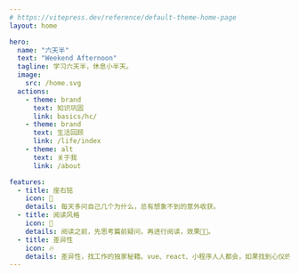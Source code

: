 ```yaml
---
# https://vitepress.dev/reference/default-theme-home-page
layout: home

hero:
  name: "六天半"
  text: "Weekend Afternoon"
  tagline: 学习六天半，休息小半天。
  image:
    src: /home.svg
  actions:
    - theme: brand
      text: 知识巩固
      link: basics/hc/
    - theme: brand
      text: 生活回顾
      link: /life/index
    - theme: alt
      text: 关于我
      link: /about

features:
  - title: 座右铭
    icon: 🚀
    details: 每天多问自己几个为什么，总有想象不到的意外收获。
  - title: 阅读风格
    icon: 🌴
    details: 阅读之前，先思考篇前疑问，再进行阅读，效果💯💯。
  - title: 差异性
    icon: 🔥
    details: 差异性，找工作的独家秘籍。vue、react、小程序人人都会，如果找到心仪的工作，就拿出你与他人的不同。
---
```

